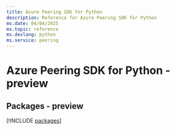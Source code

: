 ```yaml
---
title: Azure Peering SDK for Python
description: Reference for Azure Peering SDK for Python
ms.date: 04/04/2025
ms.topic: reference
ms.devlang: python
ms.service: peering
---
```

# Azure Peering SDK for Python - preview
## Packages - preview
[!INCLUDE [packages](peering-index.md)]